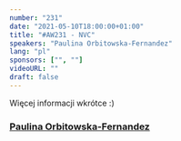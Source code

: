 ```yaml
---
number: "231"
date: "2021-05-10T18:00:00+01:00"
title: "#AW231 - NVC"
speakers: "Paulina Orbitowska-Fernandez"
lang: "pl"
sponsors: ["", ""]
videoURL: ""
draft: false
---
```


Więcej informacji wkrótce :)

###  <a href="https://www.linkedin.com/in/paulina-orbitowska-fernandez-53a192105/" target="_blank">Paulina Orbitowska-Fernandez</a>

